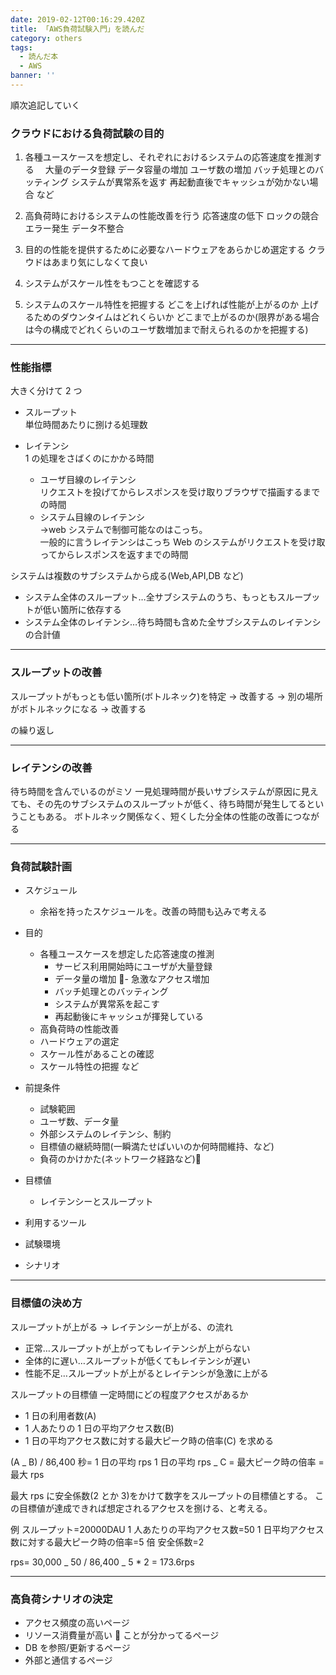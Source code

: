 ```yaml
---
date: 2019-02-12T00:16:29.420Z
title: 「AWS負荷試験入門」を読んだ
category: others
tags:
  - 読んだ本
  - AWS
banner: ''
---
```


順次追記していく

### クラウドにおける負荷試験の目的

1. 各種ユースケースを想定し、それぞれにおけるシステムの応答速度を推測する
   　大量のデータ登録
   データ容量の増加
   ユーザ数の増加
   バッチ処理とのバッティング
   システムが異常系を返す
   再起動直後でキャッシュが効かない場合
   など

2. 高負荷時におけるシステムの性能改善を行う
   応答速度の低下
   ロックの競合
   エラー発生
   データ不整合

3. 目的の性能を提供するために必要なハードウェアをあらかじめ選定する
   クラウドはあまり気にしなくて良い

4. システムがスケール性をもつことを確認する

5. システムのスケール特性を把握する
   どこを上げれば性能が上がるのか
   上げるためのダウンタイムはどれくらいか
   どこまで上がるのか(限界がある場合は今の構成でどれくらいのユーザ数増加まで耐えられるのかを把握する)

---

### 性能指標

大きく分けて 2 つ

- スループット  
  単位時間あたりに捌ける処理数

- レイテンシ  
  1 の処理をさばくのにかかる時間
  - ユーザ目線のレイテンシ  
    リクエストを投げてからレスポンスを受け取りブラウザで描画するまでの時間
  - システム目線のレイテンシ  
    →web システムで制御可能なのはこっち。  
    一般的に言うレイテンシはこっち
    Web のシステムがリクエストを受け取ってからレスポンスを返すまでの時間

システムは複数のサブシステムから成る(Web,API,DB など)

- システム全体のスループット…全サブシステムのうち、もっともスループットが低い箇所に依存する
- システム全体のレイテンシ…待ち時間も含めた全サブシステムのレイテンシの合計値

---

### スループットの改善

スループットがもっとも低い箇所(ボトルネック)を特定
→ 改善する
→ 別の場所がボトルネックになる
→ 改善する

の繰り返し

---

### レイテンシの改善

待ち時間を含んでいるのがミソ
一見処理時間が長いサブシステムが原因に見えても、その先のサブシステムのスループットが低く、待ち時間が発生してるということもある。
ボトルネック関係なく、短くした分全体の性能の改善につながる

---

### 負荷試験計画

- スケジュール

  - 余裕を持ったスケジュールを。改善の時間も込みで考える

- 目的
  - 各種ユースケースを想定した応答速度の推測
    - サービス利用開始時にユーザが大量登録
    - データ量の増加
      - 急激なアクセス増加
    - バッチ処理とのバッティング
    - システムが異常系を起こす
    - 再起動後にキャッシュが揮発している
  - 高負荷時の性能改善
  - ハードウェアの選定
  - スケール性があることの確認
  - スケール特性の把握 など
- 前提条件
  - 試験範囲
  - ユーザ数、データ量
  - 外部システムのレイテンシ、制約
  - 目標値の継続時間(一瞬満たせばいいのか何時間維持、など)
  - 負荷のかけかた(ネットワーク経路など)
- 目標値
  - レイテンシーとスループット
- 利用するツール
- 試験環境
- シナリオ

---

### 目標値の決め方

スループットが上がる → レイテンシーが上がる、の流れ

- 正常…スループットが上がってもレイテンシが上がらない
- 全体的に遅い…スループットが低くてもレイテンシが遅い
- 性能不足…スループットが上がるとレイテンシが急激に上がる

スループットの目標値
一定時間にどの程度アクセスがあるか

- 1 日の利用者数(A)
- 1 人あたりの 1 日の平均アクセス数(B)
- 1 日の平均アクセス数に対する最大ピーク時の倍率(C)
  を求める

(A _ B) / 86,400 秒= 1 日の平均 rps
1 日の平均 rps _ C = 最大ピーク時の倍率 = 最大 rps

最大 rps に安全係数(2 とか 3)をかけて数字をスループットの目標値とする。
この目標値が達成できれば想定されるアクセスを捌ける、と考える。

例
スループット=20000DAU
1 人あたりの平均アクセス数=50
1 日平均アクセス数に対する最大ピーク時の倍率=5 倍
安全係数=2

rps= 30,000 _ 50 / 86,400 _ 5 \* 2 = 173.6rps

---

### 高負荷シナリオの決定

- アクセス頻度の高いページ
- リソース消費量が高い  ことが分かってるページ
- DB を参照/更新するページ
- 外部と通信するページ
